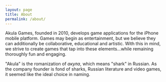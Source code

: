```yaml
---
layout: page
title: About
permalink: /about/
---
```


Akula Games, founded in 2010, develops game applications for the iPhone mobile platform.  Games may begin as entertainment, but we believe they can additionally be collaborative, educational and artistic. With this in mind, we strive to create games that tap into these elements...while remaining thoroughly fun and engaging.

"Akula" is the romanization of <i>&#x430;&#x43A;&#x443;&#x43B;&#x430;</i>, which means "shark" in Russian. As the company founder is fond of sharks, Russian literature and video games, it seemed like the ideal choice in naming.